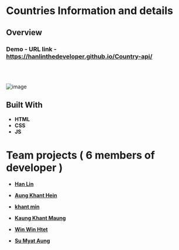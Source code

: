 # Countries Information and details 

## Overview

  <h3>   Demo - URL link -
    <a href="https://hanlinthedeveloper.github.io/Country-api/">
   https://hanlinthedeveloper.github.io/Country-api/
    </a>
  </h3>
  
<br/>
<br/>

![image](https://user-images.githubusercontent.com/108873224/194704152-1d510bbc-dc36-42f9-91b4-dd6e12937033.png)



## Built With

- **HTML**
- **CSS**
- **JS**

# Team projects  ( 6 members of developer )

- **[Han Lin](https://www.github.com/HanlinTheDEVELOPER)**

- **[Aung Khant Hein](https://www.github.com/AungKhantHein314)**

- **[khant min](https://www.github.com/khant-min)**

- **[Kaung Khant Maung](https://www.github.com/OFFICIALCALEB)**

- **[Win Win Htet](https://www.github.com/Win-maker)**

- **[Su Myat Aung](https://www.github.com/sumyat-aung)**



